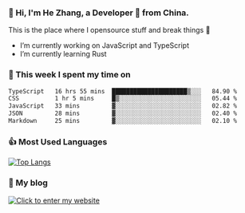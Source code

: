 ### 👋 Hi, I'm He Zhang, a Developer 🚀 from China.

This is the place where I opensource stuff and break things :rofl:

- I’m currently working on JavaScript and TypeScript
- I’m currently learning Rust

### 💪 This week I spent my time on 
<!--START_SECTION:waka-->

```txt
TypeScript   16 hrs 55 mins  █████████████████████▒░░░   84.90 %
CSS          1 hr 5 mins     █▒░░░░░░░░░░░░░░░░░░░░░░░   05.44 %
JavaScript   33 mins         ▓░░░░░░░░░░░░░░░░░░░░░░░░   02.82 %
JSON         28 mins         ▓░░░░░░░░░░░░░░░░░░░░░░░░   02.40 %
Markdown     25 mins         ▓░░░░░░░░░░░░░░░░░░░░░░░░   02.10 %
```

<!--END_SECTION:waka-->

### 👍 Most Used Languages
[![Top Langs](https://github-readme-stats.vercel.app/api/top-langs/?username=zhanghecool&layout=compact)](https://zhanghe.cool)

### 🌈 My blog 
[![Click to enter my website](https://cdn.jsdelivr.net/gh/zhanghecool/assets/images/gif/zhanghecools.gif)](https://zhanghe.cool)
